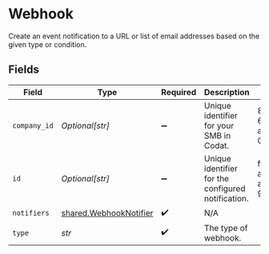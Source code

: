 # Webhook

Create an event notification to a URL or list of email addresses based on the given type or condition.


## Fields

| Field                                                            | Type                                                             | Required                                                         | Description                                                      | Example                                                          |
| ---------------------------------------------------------------- | ---------------------------------------------------------------- | ---------------------------------------------------------------- | ---------------------------------------------------------------- | ---------------------------------------------------------------- |
| `company_id`                                                     | *Optional[str]*                                                  | :heavy_minus_sign:                                               | Unique identifier for your SMB in Codat.                         | 8a210b68-6988-11ed-a1eb-0242ac120002                             |
| `id`                                                             | *Optional[str]*                                                  | :heavy_minus_sign:                                               | Unique identifier for the configured notification.               | ff89c50e-a719-4ef5-a182-9917e53927b6                             |
| `notifiers`                                                      | [shared.WebhookNotifier](../../models/shared/webhooknotifier.md) | :heavy_check_mark:                                               | N/A                                                              |                                                                  |
| `type`                                                           | *str*                                                            | :heavy_check_mark:                                               | The type of webhook.                                             |                                                                  |